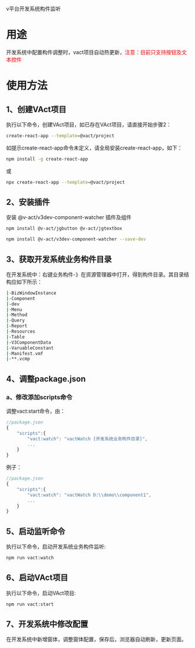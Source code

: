 v平台开发系统构件监听
# 用途
开发系统中配置构件调整时，vact项目自动热更新，<font color='red'>注意：目前只支持按钮及文本控件</font>

# 使用方法
## 1、创建VAct项目
执行以下命令，创建VAct项目，如已存在VAct项目，请直接开始步骤2：
```sh
create-react-app --template=@vact/project
```
如提示create-react-app命令未定义，请全局安装create-react-app，如下：
```sh
npm install -g create-react-app
```
或
```sh
npx create-react-app --template=@vact/project
```
## 2、安装插件
安装 @v-act/v3dev-component-watcher 插件及组件
```sh
npm install @v-act/jgbutton @v-act/jgtextbox

npm install @v-act/v3dev-component-watcher --save-dev
```
## 3、获取开发系统业务构件目录
在开发系统中：右键业务构件-》在资源管理器中打开，得到构件目录。其目录结构应如下所示：
```sh
|-BizWindowInstance
|-Component
|-dev
|-Menu
|-Method
|-Query
|-Report
|-Resources
|-Table
|-V3ComponentData
|-VaruableConstant
|-Manifest.vmf
|-**.vcmp
```
## 4、调整package.json
### a、修改添加scripts命令
调整vact:start命令，由：
```js
//package.json
{
    "scripts":{
        "vact:watch": "vactWatch [开发系统业务构件目录]",
        ...
    }
}
```
例子：
```js
//package.json
{
    "scripts":{
        "vact:watch": "vactWatch D:\\demo\\component1",
        ...
    }
}
```
## 5、启动监听命令
执行以下命令，启动开发系统业务构件监听:
```sh
npm run vact:watch
```
## 6、启动VAct项目
执行以下命令，启动VAct项目:
```sh
npm run vact:start
```
## 7、开发系统中修改配置
在开发系统中新增窗体，调整窗体配置，保存后，浏览器自动刷新，更新页面。